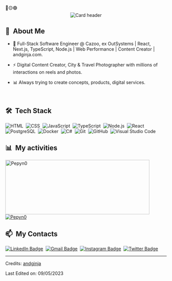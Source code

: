 <div>
🔴🟡🟢

<br>

</div>


<div align="center">
  <img src="https://res.cloudinary.com/dhrdcuh7k/image/upload/c_scale,f_auto,q_auto:eco,w_200/v1681330675/andginjaDelta/newLogo/short-fullwhitelogo_wqi9p9.png" alt="Card header"/>
</div>



<div>

  ## 💬 &nbsp;About Me

  - 🔭 Full-Stack Software Engineer @ Cazoo, ex OutSystems | React, Next.js, TypeScript, Node.js | Web Performance | Content Creator | andginja.com.
  
  - ⚡ Digital Content Creator, City & Travel Photographer with millions of interactions on reels and photos.

  - 📊  Always trying to create concepts, products, digital services.

  <br>

  <div>

  ## 🛠️ &nbsp;Tech Stack

  ![HTML](https://img.shields.io/badge/-HTML-0D1117?style=flat&logo=HTML5)&nbsp;
  ![CSS](https://img.shields.io/badge/-CSS-0D1117?style=flat&logo=CSS3&logoColor=1572B6)&nbsp;
  ![JavaScript](https://img.shields.io/badge/-JavaScript-0D1117?style=flat&logo=javascript)&nbsp;
  ![TypeScript](https://img.shields.io/badge/-TypeScript-0D1117?style=flat&logo=typescript)&nbsp;
  ![Node.js](https://img.shields.io/badge/-Node.js-0D1117?style=flat&logo=node.js)&nbsp;
  ![React](https://img.shields.io/badge/-React-0D1117?style=flat&logo=react)&nbsp;
  ![PostgreSQL](https://img.shields.io/badge/-PostgreSQL-0D1117?style=flat&logo=postgresql)&nbsp;
  ![Docker](https://img.shields.io/badge/-Docker-0D1117?style=flat&logo=docker)&nbsp;
  ![C#](https://img.shields.io/badge/-.NET-0D1117?style=flat&logo=.net&logoColor=007ACC)&nbsp;
  ![Git](https://img.shields.io/badge/-Git-0D1117?style=flat&logo=git)&nbsp;
  ![GitHub](https://img.shields.io/badge/-GitHub-0D1117?style=flat&logo=github)&nbsp;
  ![Visual Studio Code](https://img.shields.io/badge/-VS%20Code-0D1117?style=flat&logo=visual-studio-code&logoColor=007ACC)&nbsp;

</div>


<div>

  ## 📊 &nbsp;My activities
  <a href="https://github.com/andginja">
    <img width=450 height=170 align="center" alt="Pepyn0" src="https://github-readme-stats.vercel.app/api?username=andginja&theme=midnight-purple&show_icons=true&bg_color=0D1117&hide_border=true&count_private=true" />
  </a>
  <a href="https://github.com/andginja">
    <img align="center" alt="Pepyn0" src="https://github-readme-stats.vercel.app/api/top-langs/?username=andginja&theme=midnight-purple&layout=compact&bg_color=0D1117&hide_border=true&count_private=true" />
  </a>
</div>

<div>

  ## 📫 &nbsp;My Contacts

  <!-- [![Portfolio Badge](https://img.shields.io/badge/-Portifolio-blueviolet?style=flat-square&logo=Portfolio&logoColor=white)](https://pepyn0.github.io/)&nbsp; -->
  [![LinkedIn Badge](https://img.shields.io/badge/-Andre_Ginja-blue?style=flat-square&logo=Linkedin&logoColor=white&link=https://www.linkedin.com/in/andreginja/)](https://www.linkedin.com/in/andreginja/)&nbsp;
  [![Gmail Badge](https://img.shields.io/badge/-andginja@gmail.com-red?style=flat-square&logo=Gmail&logoColor=white)](mailto:andginja@gmail.com)&nbsp;
  [![Instagram Badge](https://img.shields.io/badge/-andginja-EB2A08?style=flat-square&logo=Instagram&logoColor=white)](https://www.instagram.com/andginja/)&nbsp;
  [![Twitter Badge](https://img.shields.io/badge/-andginja-blue?style=flat-square&logo=Twitter&logoColor=white)](https://twitter.com/andginja)&nbsp;
</div>

<!-- ## 📚 &nbsp;My Projects -->


------
Credits: [andginja](https://github.com/andginja)

Last Edited on: 09/05/2023

